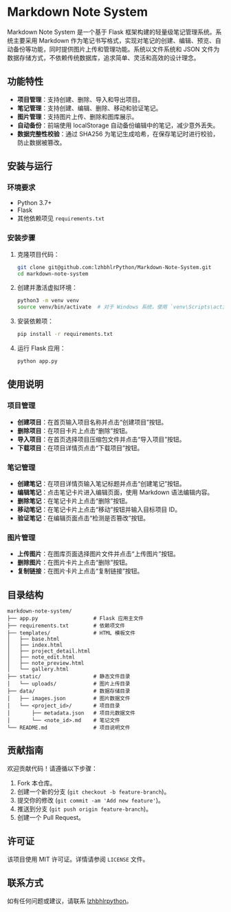# Markdown Note System

Markdown Note System 是一个基于 Flask 框架构建的轻量级笔记管理系统。系统主要采用 Markdown 作为笔记书写格式，实现对笔记的创建、编辑、预览、自动备份等功能，同时提供图片上传和管理功能。系统以文件系统和 JSON 文件为数据存储方式，不依赖传统数据库，追求简单、灵活和高效的设计理念。

## 功能特性

- **项目管理**：支持创建、删除、导入和导出项目。
- **笔记管理**：支持创建、编辑、删除、移动和验证笔记。
- **图片管理**：支持图片上传、删除和图库展示。
- **自动备份**：前端使用 localStorage 自动备份编辑中的笔记，减少意外丢失。
- **数据完整性校验**：通过 SHA256 为笔记生成哈希，在保存笔记时进行校验，防止数据被篡改。

## 安装与运行

### 环境要求

- Python 3.7+
- Flask
- 其他依赖项见 `requirements.txt`

### 安装步骤

1. 克隆项目代码：
    ```sh
    git clone git@github.com:lzhbhlrPython/Markdown-Note-System.git
    cd markdown-note-system
    ```

2. 创建并激活虚拟环境：
    ```sh
    python3 -m venv venv
    source venv/bin/activate  # 对于 Windows 系统，使用 `venv\Scripts\activate`
    ```

3. 安装依赖项：
    ```sh
    pip install -r requirements.txt
    ```

4. 运行 Flask 应用：
    ```sh
    python app.py
    ```


## 使用说明

### 项目管理

- **创建项目**：在首页输入项目名称并点击“创建项目”按钮。
- **删除项目**：在项目卡片上点击“删除”按钮。
- **导入项目**：在首页选择项目压缩包文件并点击“导入项目”按钮。
- **下载项目**：在项目详情页点击“下载项目”按钮。

### 笔记管理

- **创建笔记**：在项目详情页输入笔记标题并点击“创建笔记”按钮。
- **编辑笔记**：点击笔记卡片进入编辑页面，使用 Markdown 语法编辑内容。
- **删除笔记**：在笔记卡片上点击“删除”按钮。
- **移动笔记**：在笔记卡片上点击“移动”按钮并输入目标项目 ID。
- **验证笔记**：在编辑页面点击“检测是否篡改”按钮。

### 图片管理

- **上传图片**：在图库页面选择图片文件并点击“上传图片”按钮。
- **删除图片**：在图片卡片上点击“删除”按钮。
- **复制链接**：在图片卡片上点击“复制链接”按钮。

## 目录结构

```plaintext
markdown-note-system/
├── app.py                  # Flask 应用主文件
├── requirements.txt        # 依赖项文件
├── templates/              # HTML 模板文件
│   ├── base.html
│   ├── index.html
│   ├── project_detail.html
│   ├── note_edit.html
│   ├── note_preview.html
│   └── gallery.html
├── static/                 # 静态文件目录
│   └── uploads/            # 图片上传目录
├── data/                   # 数据存储目录
│   ├── images.json         # 图片数据文件
│   └── <project_id>/       # 项目目录
│       ├── metadata.json   # 项目元数据文件
│       └── <note_id>.md    # 笔记文件
└── README.md               # 项目说明文件
```

## 贡献指南

欢迎贡献代码！请遵循以下步骤：

1. Fork 本仓库。
2. 创建一个新的分支 (`git checkout -b feature-branch`)。
3. 提交你的修改 (`git commit -am 'Add new feature'`)。
4. 推送到分支 (`git push origin feature-branch`)。
5. 创建一个 Pull Request。

## 许可证

该项目使用 MIT 许可证。详情请参阅 `LICENSE` 文件。

## 联系方式

如有任何问题或建议，请联系 [lzhbhlrpython](https://pyliubaolin.top/)。
